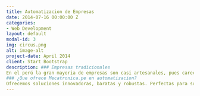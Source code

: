 ```yaml
---
title: Automatizacion de Empresas
date: 2014-07-16 00:00:00 Z
categories:
- Web Development
layout: default
modal-id: 3
img: circus.png
alt: image-alt
project-date: April 2014
client: Start Bootstrap
description: ### Empresas tradicionales
En el perú la gran mayoria de empresas son casi artesanales, pues carecen de la alta tecnología que caracteriza a los paises industrializados. Al automatizar una empresa se aumenta su producción, se reducen costos y se mejora la calidad del producto. Nuestra meta es hacer productos escalables que hagan simple el aumentar la producción de la empresa.
### ¿Que ofrece Mecatronica.pe en automatizacion?
Ofrecemos soluciones innovadoras, baratas y robustas. Perfectas para su uso industrial. Maquinas que trabajan a 220V, 380V o 440V para su facil acomplamiento a redes industriales, envío de información a la red, para un monitoreo online, interfaz gráfica Android. Y otras funcionalidades que el cliente considere necesario.
---
```


